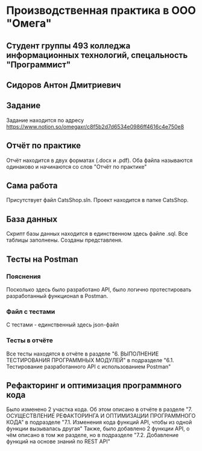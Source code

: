 # Производственная практика в ООО "Омега"
## Студент группы 493 колледжа информационных технологий, спецальность "Программист"
## Сидоров Антон Дмитриевич


## Задание
Задание находится по адресу https://www.notion.so/omegaxr/c8f5b2d7d6534e0986ff4616c4e750e8
## Отчёт по практике
Отчёт находится в двух форматах (.docx и .pdf). Оба файла называются одинаково и начинаются со слов "Отчёт по практике"
## Сама работа
Присутствует файл CatsShop.sln. Проект находится в папке CatsShop.
## База данных
Скрипт базы данных находится в единственном здесь файле .sql. Все таблицы заполнены. Созданы представленя. 
## Тесты на Postman
### Пояснения
Посколько здесь было разработано API, было логично протестировать разработанный функционал в Postman.
### Файл с тестами
С тестами - единственный здесь json-файл
### Тесты в отчёте
Все тесты находятся в отчёте в разделе "6. ВЫПОЛНЕНИЕ ТЕСТИРОВАНИЯ ПРОГРАММНЫХ МОДУЛЕЙ" в подразделе "6.1. Тестирование разработанного API с использованием Postman"

## Рефакторинг и оптимизация программного кода
Было изменено 2 участка кода. Об этом описано в отчёте в разделе "7. ОСУЩЕСТВЛЕНИЕ РЕФАКТОРИНГА И ОПТИМИЗАЦИИ ПРОГРАММНОГО КОДА" в подразделе "7.1. Изменения кода функций API, чтобы из одной функции вызывалась другая"
Также, было добавлено 2 функции API, о чём описано в том же разделе, но в подразделе "7.2. Добавление функций на основе знаний по REST API"
